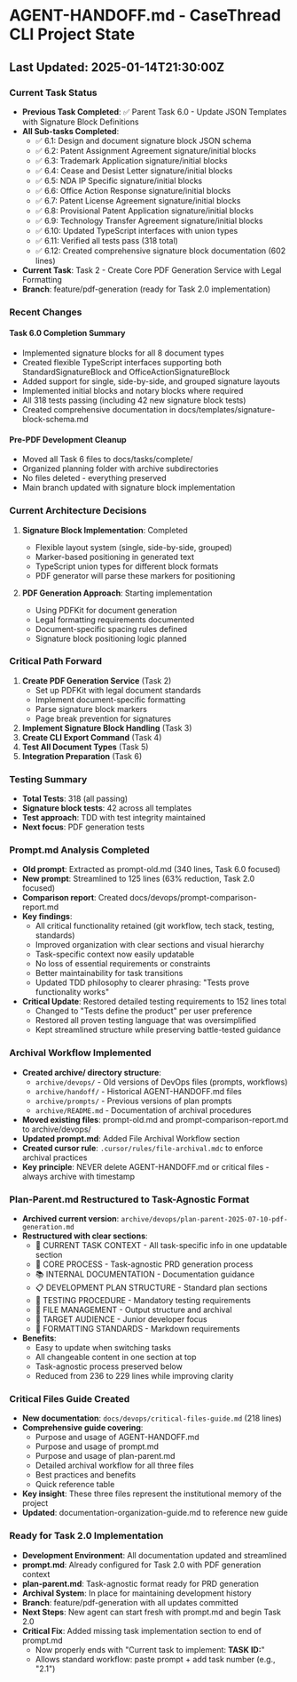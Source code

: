 # AGENT-HANDOFF.md - CaseThread CLI Project State

## Last Updated: 2025-01-14T21:30:00Z

### Current Task Status
- **Previous Task Completed**: ✅ Parent Task 6.0 - Update JSON Templates with Signature Block Definitions
- **All Sub-tasks Completed**: 
  - ✅ 6.1: Design and document signature block JSON schema
  - ✅ 6.2: Patent Assignment Agreement signature/initial blocks  
  - ✅ 6.3: Trademark Application signature/initial blocks
  - ✅ 6.4: Cease and Desist Letter signature/initial blocks
  - ✅ 6.5: NDA IP Specific signature/initial blocks
  - ✅ 6.6: Office Action Response signature/initial blocks
  - ✅ 6.7: Patent License Agreement signature/initial blocks
  - ✅ 6.8: Provisional Patent Application signature/initial blocks
  - ✅ 6.9: Technology Transfer Agreement signature/initial blocks
  - ✅ 6.10: Updated TypeScript interfaces with union types
  - ✅ 6.11: Verified all tests pass (318 total)
  - ✅ 6.12: Created comprehensive signature block documentation (602 lines)
- **Current Task**: Task 2 - Create Core PDF Generation Service with Legal Formatting
- **Branch**: feature/pdf-generation (ready for Task 2.0 implementation)

### Recent Changes

#### Task 6.0 Completion Summary
- Implemented signature blocks for all 8 document types
- Created flexible TypeScript interfaces supporting both StandardSignatureBlock and OfficeActionSignatureBlock
- Added support for single, side-by-side, and grouped signature layouts
- Implemented initial blocks and notary blocks where required
- All 318 tests passing (including 42 new signature block tests)
- Created comprehensive documentation in docs/templates/signature-block-schema.md

#### Pre-PDF Development Cleanup
- Moved all Task 6 files to docs/tasks/complete/
- Organized planning folder with archive subdirectories
- No files deleted - everything preserved
- Main branch updated with signature block implementation

### Current Architecture Decisions

1. **Signature Block Implementation**: Completed
   - Flexible layout system (single, side-by-side, grouped)
   - Marker-based positioning in generated text
   - TypeScript union types for different block formats
   - PDF generator will parse these markers for positioning

2. **PDF Generation Approach**: Starting implementation
   - Using PDFKit for document generation
   - Legal formatting requirements documented
   - Document-specific spacing rules defined
   - Signature block positioning logic planned

### Critical Path Forward

1. **Create PDF Generation Service** (Task 2)
   - Set up PDFKit with legal document standards
   - Implement document-specific formatting
   - Parse signature block markers
   - Page break prevention for signatures
2. **Implement Signature Block Handling** (Task 3)
3. **Create CLI Export Command** (Task 4)
4. **Test All Document Types** (Task 5)
5. **Integration Preparation** (Task 6)

### Testing Summary
- **Total Tests**: 318 (all passing)
- **Signature block tests**: 42 across all templates
- **Test approach**: TDD with test integrity maintained
- **Next focus**: PDF generation tests

### Prompt.md Analysis Completed
- **Old prompt**: Extracted as prompt-old.md (340 lines, Task 6.0 focused)
- **New prompt**: Streamlined to 125 lines (63% reduction, Task 2.0 focused)  
- **Comparison report**: Created docs/devops/prompt-comparison-report.md
- **Key findings**:
  - All critical functionality retained (git workflow, tech stack, testing, standards)
  - Improved organization with clear sections and visual hierarchy
  - Task-specific context now easily updatable
  - No loss of essential requirements or constraints
  - Better maintainability for task transitions
  - Updated TDD philosophy to clearer phrasing: "Tests prove functionality works"
- **Critical Update**: Restored detailed testing requirements to 152 lines total
  - Changed to "Tests define the product" per user preference
  - Restored all proven testing language that was oversimplified
  - Kept streamlined structure while preserving battle-tested guidance

### Archival Workflow Implemented
- **Created archive/ directory structure**:
  - `archive/devops/` - Old versions of DevOps files (prompts, workflows)
  - `archive/handoff/` - Historical AGENT-HANDOFF.md files  
  - `archive/prompts/` - Previous versions of plan prompts
  - `archive/README.md` - Documentation of archival procedures
- **Moved existing files**: prompt-old.md and prompt-comparison-report.md to archive/devops/
- **Updated prompt.md**: Added File Archival Workflow section
- **Created cursor rule**: `.cursor/rules/file-archival.mdc` to enforce archival practices
- **Key principle**: NEVER delete AGENT-HANDOFF.md or critical files - always archive with timestamp

### Plan-Parent.md Restructured to Task-Agnostic Format
- **Archived current version**: `archive/devops/plan-parent-2025-07-10-pdf-generation.md`
- **Restructured with clear sections**:
  - 🎯 CURRENT TASK CONTEXT - All task-specific info in one updatable section
  - 🔧 CORE PROCESS - Task-agnostic PRD generation process
  - 📚 INTERNAL DOCUMENTATION - Documentation guidance
  - 📋 DEVELOPMENT PLAN STRUCTURE - Standard plan sections
  - 🧪 TESTING PROCEDURE - Mandatory testing requirements
  - 📁 FILE MANAGEMENT - Output structure and archival
  - 🎯 TARGET AUDIENCE - Junior developer focus
  - 📝 FORMATTING STANDARDS - Markdown requirements
- **Benefits**: 
  - Easy to update when switching tasks
  - All changeable content in one section at top
  - Task-agnostic process preserved below
  - Reduced from 236 to 229 lines while improving clarity

### Critical Files Guide Created
- **New documentation**: `docs/devops/critical-files-guide.md` (218 lines)
- **Comprehensive guide covering**:
  - Purpose and usage of AGENT-HANDOFF.md
  - Purpose and usage of prompt.md
  - Purpose and usage of plan-parent.md
  - Detailed archival workflow for all three files
  - Best practices and benefits
  - Quick reference table
- **Key insight**: These three files represent the institutional memory of the project
- **Updated**: documentation-organization-guide.md to reference new guide

### Ready for Task 2.0 Implementation
- **Development Environment**: All documentation updated and streamlined
- **prompt.md**: Already configured for Task 2.0 with PDF generation context
- **plan-parent.md**: Task-agnostic format ready for PRD generation
- **Archival System**: In place for maintaining development history
- **Branch**: feature/pdf-generation with all updates committed
- **Next Steps**: New agent can start fresh with prompt.md and begin Task 2.0
- **Critical Fix**: Added missing task implementation section to end of prompt.md
  - Now properly ends with "Current task to implement: **TASK ID:**"
  - Allows standard workflow: paste prompt + add task number (e.g., "2.1") 